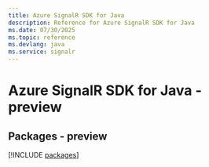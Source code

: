```yaml
---
title: Azure SignalR SDK for Java
description: Reference for Azure SignalR SDK for Java
ms.date: 07/30/2025
ms.topic: reference
ms.devlang: java
ms.service: signalr
---
```

# Azure SignalR SDK for Java - preview
## Packages - preview
[!INCLUDE [packages](signalr-index.md)]
